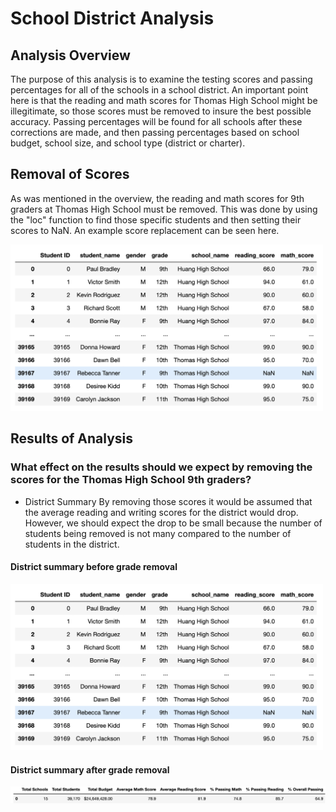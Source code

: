 # School District Analysis

## Analysis Overview
The purpose of this analysis is to examine the testing scores and passing percentages for all of the schools in a school district. An important point here is that the reading and math scores for Thomas High School might be illegitimate, so those scores must be removed to insure the best possible accuracy. Passing percentages will be found for all schools after these corrections are made, and then passing percentages based on school budget, school size, and school type (district or charter). 

## Removal of Scores
As was mentioned in the overview, the reading and math scores for 9th graders at Thomas High School must be removed. This was done by using the "loc" function to find those specific students and then setting their scores to NaN. An example score replacement can be seen here.

<img src="https://github.com/sparrishmatt/School_District_Analysis/blob/main/Resources/9thnan.png" width="500">

## Results of Analysis
### What effect on the results should we expect by removing the scores for the Thomas High School 9th graders?
* District Summary
By removing those scores it would be assumed that the average reading and writing scores for the district would drop. However, we should expect the drop to be small because the number of students being removed is not many compared to the number of students in the district.

#### District summary before grade removal
<img src="https://github.com/sparrishmatt/School_District_Analysis/blob/main/Resources/9thnan.png" width="500">

#### District summary after grade removal
<img src="https://github.com/sparrishmatt/School_District_Analysis/blob/main/Resources/districtsummary.png" width="800">
